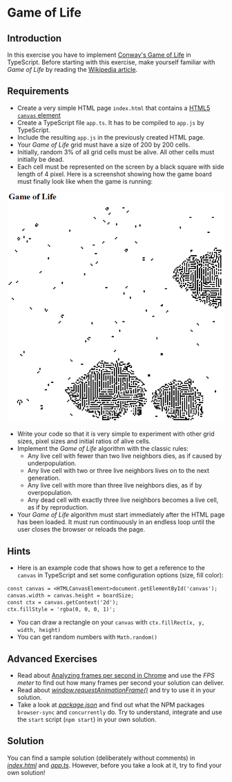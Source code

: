 # Game of Life

## Introduction

In this exercise you have to implement [Conway's Game of Life](https://en.wikipedia.org/wiki/Conway%27s_Game_of_Life) in TypeScript. Before starting with this exercise, make yourself familiar with *Game of Life* by reading the [Wikipedia article](https://en.wikipedia.org/wiki/Conway%27s_Game_of_Life).

## Requirements

* Create a very simple HTML page `index.html` that contains a [HTML5 `canvas` element](https://developer.mozilla.org/en-US/docs/Web/API/Canvas_API#HTML)
* Create a TypeScript file `app.ts`. It has to be compiled to `app.js` by TypeScript.
* Include the resulting `app.js` in the previously created HTML page.
* Your *Game of Life* grid must have a size of 200 by 200 cells.
* Initially, random 3% of all grid cells must be alive. All other cells must initially be dead.
* Each cell must be represented on the screen by a black square with side length of 4 pixel. Here is a screenshot showing how the game board must finally look like when the game is running:

![Game of Life board](gol-board.png)

* Write your code so that it is very simple to experiment with other grid sizes, pixel sizes and initial ratios of alive cells.
* Implement the *Game of Life* algorithm with the classic rules:
  * Any live cell with fewer than two live neighbors dies, as if caused by underpopulation.
  * Any live cell with two or three live neighbors lives on to the next generation.
  * Any live cell with more than three live neighbors dies, as if by overpopulation.
  * Any dead cell with exactly three live neighbors becomes a live cell, as if by reproduction.
* Your *Game of Life* algorithm must start immediately after the HTML page has been loaded. It must run continuously in an endless loop until the user closes the browser or reloads the page.

## Hints

* Here is an example code that shows how to get a reference to the `canvas` in TypeScript and set some configuration options (size, fill color):

```
const canvas = <HTMLCanvasElement>document.getElementById('canvas');
canvas.width = canvas.height = boardSize;
const ctx = canvas.getContext('2d');
ctx.fillStyle = 'rgba(0, 0, 0, 1)';
```

* You can draw a rectangle on your `canvas` with `ctx.fillRect(x, y, width, height)`
* You can get random numbers with `Math.random()`

## Advanced Exercises

* Read about [Analyzing frames per second in Chrome](https://developers.google.com/web/tools/chrome-devtools/evaluate-performance/#analyze_frames_per_second) and use the *FPS meter* to find out how many frames per second your solution can deliver.
* Read about [*window.requestAnimationFrame()*](https://developer.mozilla.org/en-US/docs/Web/API/window/requestAnimationFrame) and try to use it in your solution.
* Take a look at [*package.json*](package.json) and find out what the NPM packages `browser-sync` and `concurrently` do. Try to understand, integrate and use the `start` script (`npm start`) in your own solution.

## Solution

You can find a sample solution (deliberately without comments) in [*index.html*](index.html) and [*app.ts*](app.ts). However, before you take a look at it, try to find your own solution!
